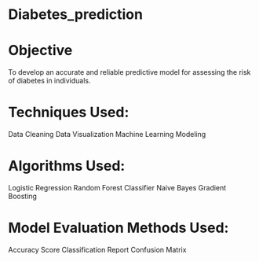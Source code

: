 # Diabetes_prediction
# Objective
To develop an accurate and reliable predictive model for assessing the risk of diabetes in individuals.
# Techniques Used:
Data Cleaning
Data Visualization
Machine Learning Modeling

# Algorithms Used:
Logistic Regression
Random Forest Classifier
Naive Bayes
Gradient Boosting

# Model Evaluation Methods Used:
Accuracy Score
Classification Report
Confusion Matrix
